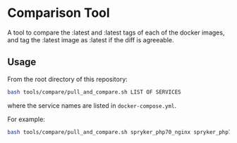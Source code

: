 # Comparison Tool

A tool to compare the :latest and :latest tags of each of the docker images, and tag
the :latest image as :latest if the diff is agreeable.

## Usage

From the root directory of this repository:
```bash
bash tools/compare/pull_and_compare.sh LIST OF SERVICES
```
where the service names are listed in `docker-compose.yml`.

For example:
```bash
bash tools/compare/pull_and_compare.sh spryker_php70_nginx spryker_php71_nginx
```
